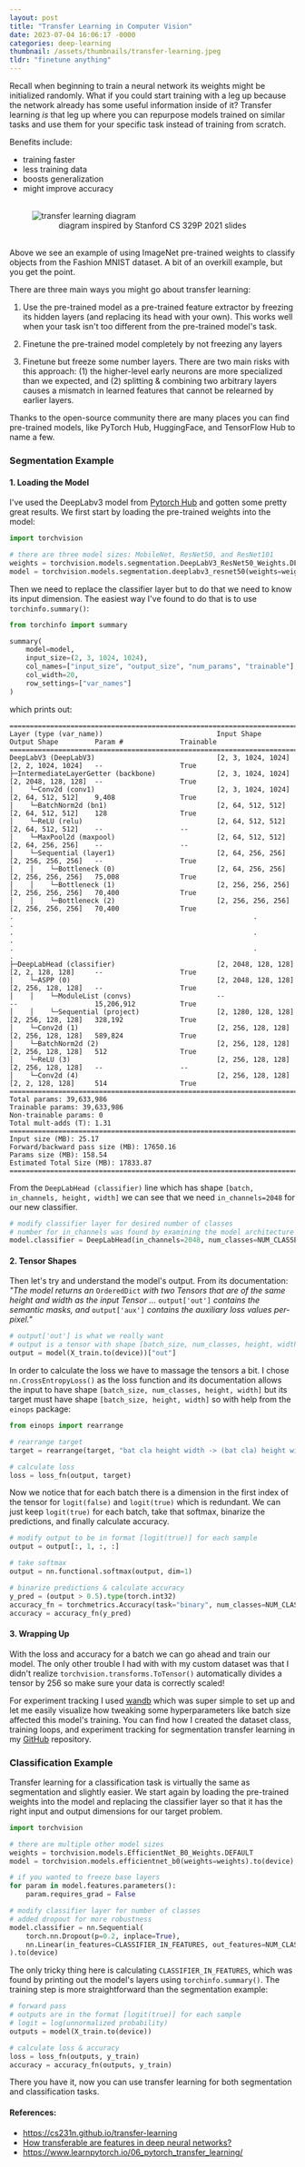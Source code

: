 ```yaml
---
layout: post
title: "Transfer Learning in Computer Vision"
date: 2023-07-04 16:06:17 -0000
categories: deep-learning
thumbnail: /assets/thumbnails/transfer-learning.jpeg
tldr: "finetune anything"
---
```


Recall when beginning to train a neural network its weights might be initialized randomly. What if you could start training with a leg up because the network already has some useful information inside of it? Transfer learning _is_ that leg up where you can repurpose models trained on similar tasks and use them for your specific task instead of training from scratch.

Benefits include:

- training faster
- less training data
- boosts generalization
- might improve accuracy

<figure>
    <br>
    <img src="{{site.url}}/assets/transfer-learning/transfer-learning.png" alt="transfer learning diagram"/>
    <figcaption style="text-align: center">diagram inspired by Stanford CS 329P 2021 slides</figcaption>
    <br>
</figure>

Above we see an example of using ImageNet pre-trained weights to classify objects from the Fashion MNIST dataset. A bit of an overkill example, but you get the point.

There are three main ways you might go about transfer learning:

1. Use the pre-trained model as a pre-trained feature extractor by freezing its hidden layers (and replacing its head with your own). This works well when your task isn't too different from the pre-trained model's task.

2. Finetune the pre-trained model completely by not freezing any layers

3. Finetune but freeze some number layers. There are two main risks with this approach: (1) the higher-level early neurons are more specialized than we expected, and (2) splitting & combining two arbitrary layers causes a mismatch in learned features that cannot be relearned by earlier layers.

Thanks to the open-source community there are many places you can find pre-trained models, like PyTorch Hub, HuggingFace, and TensorFlow Hub to name a few.

### Segmentation Example

#### 1. Loading the Model

I've used the DeepLabv3 model from [Pytorch Hub](https://pytorch.org/hub/pytorch_vision_deeplabv3_resnet101/) and gotten some pretty great results. We first start by loading the pre-trained weights into the model:

```Python
import torchvision

# there are three model sizes: MobileNet, ResNet50, and ResNet101
weights = torchvision.models.segmentation.DeepLabV3_ResNet50_Weights.DEFAULT
model = torchvision.models.segmentation.deeplabv3_resnet50(weights=weights).to(device)
```

Then we need to replace the classifier layer but to do that we need to know its input dimension. The easiest way I've found to do that is to use `torchinfo.summary()`:

```Python
from torchinfo import summary

summary(
    model=model,
    input_size=(2, 3, 1024, 1024),
    col_names=["input_size", "output_size", "num_params", "trainable"],
    col_width=20,
    row_settings=["var_names"]
)
```

which prints out:

```#1
===========================================================================================================================
Layer (type (var_name))                            Input Shape          Output Shape         Param #              Trainable
===========================================================================================================================
DeepLabV3 (DeepLabV3)                              [2, 3, 1024, 1024]   [2, 2, 1024, 1024]   --                   True
├─IntermediateLayerGetter (backbone)               [2, 3, 1024, 1024]   [2, 2048, 128, 128]  --                   True
│    └─Conv2d (conv1)                              [2, 3, 1024, 1024]   [2, 64, 512, 512]    9,408                True
│    └─BatchNorm2d (bn1)                           [2, 64, 512, 512]    [2, 64, 512, 512]    128                  True
│    └─ReLU (relu)                                 [2, 64, 512, 512]    [2, 64, 512, 512]    --                   --
│    └─MaxPool2d (maxpool)                         [2, 64, 512, 512]    [2, 64, 256, 256]    --                   --
│    └─Sequential (layer1)                         [2, 64, 256, 256]    [2, 256, 256, 256]   --                   True
│    │    └─Bottleneck (0)                         [2, 64, 256, 256]    [2, 256, 256, 256]   75,008               True
│    │    └─Bottleneck (1)                         [2, 256, 256, 256]   [2, 256, 256, 256]   70,400               True
│    │    └─Bottleneck (2)                         [2, 256, 256, 256]   [2, 256, 256, 256]   70,400               True
.                                                           .                                                       .
.                                                           .                                                       .
.                                                           .                                                       .
├─DeepLabHead (classifier)                         [2, 2048, 128, 128]  [2, 2, 128, 128]     --                   True
│    └─ASPP (0)                                    [2, 2048, 128, 128]  [2, 256, 128, 128]   --                   True
│    │    └─ModuleList (convs)                     --                   --                   15,206,912           True
│    │    └─Sequential (project)                   [2, 1280, 128, 128]  [2, 256, 128, 128]   328,192              True
│    └─Conv2d (1)                                  [2, 256, 128, 128]   [2, 256, 128, 128]   589,824              True
│    └─BatchNorm2d (2)                             [2, 256, 128, 128]   [2, 256, 128, 128]   512                  True
│    └─ReLU (3)                                    [2, 256, 128, 128]   [2, 256, 128, 128]   --                   --
│    └─Conv2d (4)                                  [2, 256, 128, 128]   [2, 2, 128, 128]     514                  True
===========================================================================================================================
Total params: 39,633,986
Trainable params: 39,633,986
Non-trainable params: 0
Total mult-adds (T): 1.31
===========================================================================================================================
Input size (MB): 25.17
Forward/backward pass size (MB): 17650.16
Params size (MB): 158.54
Estimated Total Size (MB): 17833.87
===========================================================================================================================
```

From the `DeepLabHead (classifier)` line which has shape `[batch, in_channels, height, width]` we can see that we need `in_channels=2048` for our new classifier.

```Python
# modify classifier layer for desired number of classes
# number for in_channels was found by examining the model architecture
model.classifier = DeepLabHead(in_channels=2048, num_classes=NUM_CLASSES)
```

#### 2. Tensor Shapes

Then let's try and understand the model's output. From its documentation: _"The model returns an_ `OrderedDict` _with two Tensors that are of the same height and width as the input Tensor ..._ `output['out']` _contains the semantic masks, and_ `output['aux']` _contains the auxiliary loss values per-pixel."_

```Python
# output['out'] is what we really want
# output is a tensor with shape [batch_size, num_classes, height, width]
output = model(X_train.to(device))["out"]
```

In order to calculate the loss we have to massage the tensors a bit. I chose `nn.CrossEntropyLoss()` as the loss function and its documentation allows the input to have shape `[batch_size, num_classes, height, width]` but its target must have shape `[batch_size, height, width]` so with help from the `einops` package:

```Python
from einops import rearrange

# rearrange target
target = rearrange(target, "bat cla height width -> (bat cla) height width")

# calculate loss
loss = loss_fn(output, target)
```

Now we notice that for each batch there is a dimension in the first index of the tensor for `logit(false)` and `logit(true)` which is redundant. We can just keep `logit(true)` for each batch, take that softmax, binarize the predictions, and finally calculate accuracy.

```Python
# modify output to be in format [logit(true)] for each sample
output = output[:, 1, :, :]

# take softmax
output = nn.functional.softmax(output, dim=1)

# binarize predictions & calculate accuracy
y_pred = (output > 0.5).type(torch.int32)
accuracy_fn = torchmetrics.Accuracy(task="binary", num_classes=NUM_CLASSES)
accuracy = accuracy_fn(y_pred)
```

#### 3. Wrapping Up

With the loss and accuracy for a batch we can go ahead and train our model. The only other trouble I had with with my custom dataset was that I didn't realize `torchvision.transforms.ToTensor()` automatically divides a tensor by 256 so make sure your data is correctly scaled!

For experiment tracking I used [wandb](https://wandb.ai/site) which was super simple to set up and let me easily visualize how tweaking some hyperparameters like batch size affected this model's training. You can find how I created the dataset class, training loops, and experiment tracking for segmentation transfer learning in my [GitHub](https://github.com/akshaytrikha/transfer-learning/blob/main/segmentation/scripts/) repository.

### Classification Example

Transfer learning for a classification task is virtually the same as segmentation and slightly easier. We start again by loading the pre-trained weights into the model and replacing the classifier layer so that it has the right input and output dimensions for our target problem.

```Python
import torchvision

# there are multiple other model sizes
weights = torchvision.models.EfficientNet_B0_Weights.DEFAULT
model = torchvision.models.efficientnet_b0(weights=weights).to(device)

# if you wanted to freeze base layers
for param in model.features.parameters():
    param.requires_grad = False

# modify classifier layer for number of classes
# added dropout for more robustness
model.classifier = nn.Sequential(
    torch.nn.Dropout(p=0.2, inplace=True),
    nn.Linear(in_features=CLASSIFIER_IN_FEATURES, out_features=NUM_CLASSES),
).to(device)
```

The only tricky thing here is calculating `CLASSIFIER_IN_FEATURES`, which was found by printing out the model's layers using `torchinfo.summary()`. The training step is more straightforward than the segmentation example:

```Python
# forward pass
# outputs are in the format [logit(true)] for each sample
# logit = log(unnormalized probability)
outputs = model(X_train.to(device))

# calculate loss & accuracy
loss = loss_fn(outputs, y_train)
accuracy = accuracy_fn(outputs, y_train)
```

There you have it, now you can use transfer learning for both segmentation and classification tasks.

#### References:

- <https://cs231n.github.io/transfer-learning>
- [How transferable are features in deep neural networks?](https://arxiv.org/pdf/1411.1792.pdf)
- <https://www.learnpytorch.io/06_pytorch_transfer_learning/>
